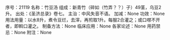 序号：21119
名称：竹豆汤
组成：新青竹（碎如（竹弄？？）子）49茎，乌豆2升。
出处：《圣济总录》卷七。
主治：中风失音不语。
加减：None
功效：None
用法用量：以水8升，煮令豆烂，去滓，再煎取1升。每服2合灌之；或口噤不开者，即斡口灌之。
制备方法：None
临床应用：None
各家论述：None
用药禁忌：None
附注：None
